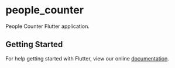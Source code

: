 # people_counter

People Counter Flutter application.

## Getting Started

For help getting started with Flutter, view our online
[documentation](https://flutter.io/).
